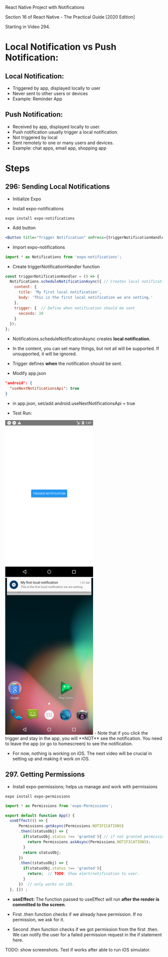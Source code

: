 React Native Project with Notifications

Section 16 of React Native - The Practical Guide [2020 Edition]

Starting in Video 294.

# Local Notification vs Push Notification:

## Local Notification:
 - Triggered by app, displayed locally to user
 - Never sent to other users or devices
 - Example: Reminder App

## Push Notification:
 - Received by app, displayed locally to user.
 - Push notification usually trigger a local notification.
 - Not triggered by local 
 - Sent remotely to one or many users and devices.
 - Example: chat apps, email app, shopping app

# Steps
## 296: Sending Local Notifications
 - Initialize Expo

 - Install expo-notifications
```
expo install expo-notifications
```

 - Add button
```jsx
<Button title="Trigger Notification" onPress={triggerNotificationHandler}/>
```

 - Import expo-notifications
```jsx
import * as Notifications from 'expo-notifications';
```

 - Create triggerNotificationHandler function
```js
const triggerNotificationHandler = () => {
  Notifications.scheduleNotificationAsync({ // Creates local notification.
    content: {
      title: 'My first local notification',
      body: 'This is the first local notification we are setting.'
    },
    trigger: {  // Define when notification should be sent
      seconds: 10
    }
  });
};
```
   - Notifications.scheduleNotificationAsync creates **local notification**.
   - In the content, you can set many things, but not all will be supported. If unsupported, it will be ignored.
   - Trigger defines **when** the notification should be sent.

 - Modify app.json
```json
"android": {
  "useNextNotificationsApi": true
}
```
   - in app.json, set/add android.useNextNotificationsApi = true

 - Test Run:
<img src="./img/notification-init-screen.png" height="500px"/>
<img src="./img/first-notification.png" height="500px"/>
 - Note that if you click the trigger and stay in the app, you will **NOT** see the notification. You need to leave the app (or go to homescreen) to see the notification.

 - For now, nothing is working on iOS. The next video will be crucial in setting up and making it work on iOS.

## 297. Getting Permissions

 - Install expo-permissions; helps us manage and work with permissions
```
expo install expo-permissions
```

```js
import * as Permissions from 'expo-Permissions';
```
```js
export default function App() {
  useEffect(() => {
      Permissions.getAsync(Permissions.NOTIFICATIONS)
      .then((statusObj) => {
        if(statusObj.status !== 'granted'){ // if not granted permission, we want to ask for it.
          return Permissions.askAsync(Permissions.NOTIFICATIONS);
        }
        return statusObj;
      })
      .then((statusObj) => {
        if(statusObj.status !== 'granted'){
          return;  // TODO: Show alert/notification to user.
        }
      })  // only works on iOS.
  }, []) ;
```
 - **useEffect:** The function passed to useEffect will run **after the render is committed to the screen**. 

 - First .then function checks if we already have permission. If no permission, we ask for it.
 - Second .then function checks if we got permission from the first .then. We can notify the user for a failed permission request in the if statement here.

TODO: show screenshots. Test if works after able to run iOS simulator.

